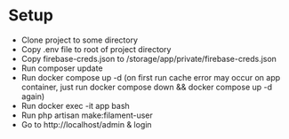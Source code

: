 # Setup

- Clone project to some directory
- Copy .env file to root of project directory
- Copy firebase-creds.json to /storage/app/private/firebase-creds.json
- Run composer update
- Run docker compose up -d (on first run cache error may occur on app container, just run docker compose down && docker compose up -d again)
- Run docker exec -it app bash
- Run php artisan make:filament-user
- Go to http://localhost/admin & login